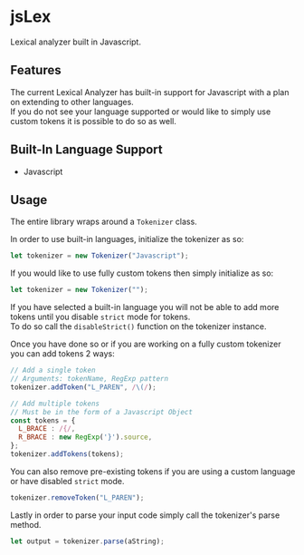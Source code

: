 # jsLex
Lexical analyzer built in Javascript.  

## Features  
The current Lexical Analyzer has built-in support for Javascript with a plan on extending to other languages.  
If you do not see your language supported or would like to simply use custom tokens it is possible to do so as well. 

## Built-In Language Support
* Javascript  

## Usage  
The entire library wraps around a `Tokenizer` class.  
  
In order to use built-in languages, initialize the tokenizer as so:  
```javascript
let tokenizer = new Tokenizer("Javascript");
```
If you would like to use fully custom tokens then simply initialize as so:  
```javascript
let tokenizer = new Tokenizer("");
```
If you have selected a built-in language you will not be able to add more tokens until you disable `strict` mode for tokens.  
To do so call the `disableStrict()` function on the tokenizer instance.  

Once you have done so or if you are working on a fully custom tokenizer you can add tokens 2 ways:
```javascript
// Add a single token
// Arguments: tokenName, RegExp pattern
tokenizer.addToken("L_PAREN", /\(/);

// Add multiple tokens
// Must be in the form of a Javascript Object
const tokens = {
  L_BRACE : /{/,
  R_BRACE : new RegExp('}').source,
};
tokenizer.addTokens(tokens);
```
You can also remove pre-existing tokens if you are using a custom language or have disabled `strict` mode.  
```javascript
tokenizer.removeToken("L_PAREN");
```
Lastly in order to parse your input code simply call the tokenizer's parse method.  
```javascript
let output = tokenizer.parse(aString);
```  

